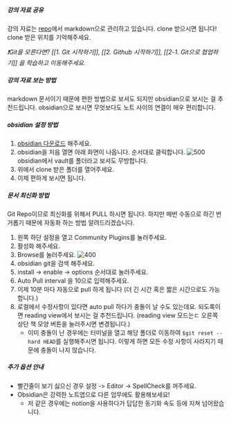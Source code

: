 ##### 강의 자료 공유 
강의 자료는 [repo](https://github.com/web-dev-T/web-master-course)에서 markdown으로 관리하고 있습니다. clone 받으시면 됩니다! clone 받은 위치를 기억해주세요.

*❗️Git을 모른다면? [[1. Git 시작하기]], [[2. Github 시작하기]], [[2-1. Git으로 협업하기]] 을 학습하고 이동해주세요.*

##### 강의 자료 보는 방법
markdown 문서이기 때문에 편한 방법으로 보셔도 되지만 obsidian으로 보시는 걸 추천드립니다. obsidian으로 보시면 무엇보다도 노트 사이의 연결이 매우 편리합니다. 

##### obsidian 설정 방법
1. [obsidian 다운로드](https://obsidian.md/download) 해주세요.
2. obsidian을 처음 열면 아래 화면이 나옵니다. 순서대로 클릭합니다.
	![500](https://i.imgur.com/KfQc2vm.png)
	obsidian에서 vault를 폴더라고 보셔도 무방합니다.
3. 위에서 clone 받은 폴더를 열어주세요.
4. 이제 편하게 보시면 됩니다.

##### 문서 최신화 방법
Git Repo이므로 최신화를 위해서 PULL 하시면 됩니다. 하지만 매번 수동으로 하긴 번거롭기 때문에 자동화 하는 방법 알려드리겠습니다.

1. 왼쪽 하단 설정을 열고 Community Plugins를 눌러주세요.
2. 활성화 해주세요.
3. Browse를 눌러주세요.
	![400](https://i.imgur.com/bkoWek3.jpg)
4. obsidian git을 검색 해주세요.
5. install -> enable -> options 순서대로 눌러주세요.
6. Auto Pull interval 을 10으로 입력해주세요.
7. 이제 10분 마다 자동으로 pull 하게 됩니다 (더 긴 시간 혹은 짧은 시간으로도 가능합니다.)
8. 로컬에서 수정사항이 있다면 auto pull 하다가 충돌이 날 수도 있는데요. 되도록이면 reading view에서 보시는 걸 추천드립니다. (reading view 모드는ㄷ 오른쪽 상단 책 모양 버튼을 눌러주시면 변경됩니다.)
	- 이미 충돌이 난 경우에는 터미널을 열고 해당 폴더로 이동하여 `$git reset --hard HEAD`를 실행해주시면 됩니다. 이렇게 하면 모든 수정 사항이 사라지기 때문에 충돌이 나지 않습니다.

##### 추가 옵션 안내
- 빨간줄이 보기 싫으신 경우 설정 -> Editor -> SpellCheck를 꺼주세요.
- Obsidian은 강력한 노트앱으로 다른 업무에도 활용해보세요!
	- 저 같은 경우에는 notion을 사용하다가 답답한 동기화 속도 등에 지쳐 넘어왔습니다.